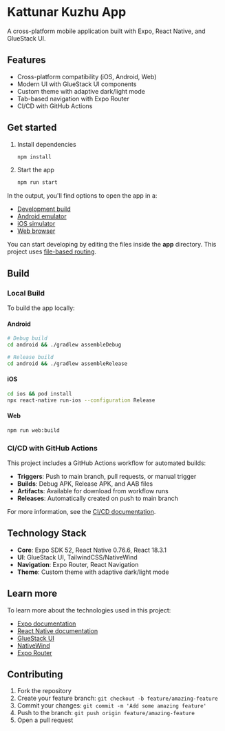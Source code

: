 # Kattunar Kuzhu App

A cross-platform mobile application built with Expo, React Native, and GlueStack UI.

## Features

- Cross-platform compatibility (iOS, Android, Web)
- Modern UI with GlueStack UI components
- Custom theme with adaptive dark/light mode
- Tab-based navigation with Expo Router
- CI/CD with GitHub Actions

## Get started

1. Install dependencies

   ```bash
   npm install
   ```

2. Start the app

   ```bash
   npm run start
   ```

In the output, you'll find options to open the app in a:

- [Development build](https://docs.expo.dev/develop/development-builds/introduction/)
- [Android emulator](https://docs.expo.dev/workflow/android-studio-emulator/)
- [iOS simulator](https://docs.expo.dev/workflow/ios-simulator/)
- [Web browser](https://docs.expo.dev/workflow/web/)

You can start developing by editing the files inside the **app** directory. This project uses [file-based routing](https://docs.expo.dev/router/introduction).

## Build

### Local Build

To build the app locally:

#### Android

```bash
# Debug build
cd android && ./gradlew assembleDebug

# Release build
cd android && ./gradlew assembleRelease
```

#### iOS

```bash
cd ios && pod install
npx react-native run-ios --configuration Release
```

#### Web

```bash
npm run web:build
```

### CI/CD with GitHub Actions

This project includes a GitHub Actions workflow for automated builds:

- **Triggers**: Push to main branch, pull requests, or manual trigger
- **Builds**: Debug APK, Release APK, and AAB files
- **Artifacts**: Available for download from workflow runs
- **Releases**: Automatically created on push to main branch

For more information, see the [CI/CD documentation](.github/README.md).

## Technology Stack

- **Core**: Expo SDK 52, React Native 0.76.6, React 18.3.1
- **UI**: GlueStack UI, TailwindCSS/NativeWind
- **Navigation**: Expo Router, React Navigation
- **Theme**: Custom theme with adaptive dark/light mode

## Learn more

To learn more about the technologies used in this project:

- [Expo documentation](https://docs.expo.dev/)
- [React Native documentation](https://reactnative.dev/docs/getting-started)
- [GlueStack UI](https://gluestack.io/)
- [NativeWind](https://www.nativewind.dev/)
- [Expo Router](https://docs.expo.dev/router/introduction/)

## Contributing

1. Fork the repository
2. Create your feature branch: `git checkout -b feature/amazing-feature`
3. Commit your changes: `git commit -m 'Add some amazing feature'`
4. Push to the branch: `git push origin feature/amazing-feature`
5. Open a pull request
